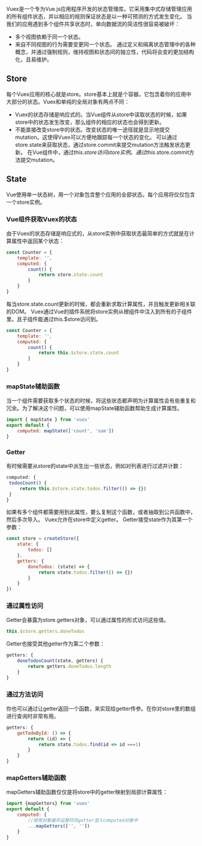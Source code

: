 Vuex是一个专为Vue.js应用程序开发的状态管理库。它采用集中式存储管理应用的所有组件状态，并以相应的规则保证状态是以一种可预测的方式发生变化。
当我们的应用遇到多个组件共享状态时，单向数据流的简洁性很容易被破坏：
+ 多个视图依赖于同一个状态。
+ 来自不同视图的行为需要变更同一个状态。
通过定义和隔离状态管理中的各种概念，并通过强制规则，维持视图和状态间的独立性，代码将会变的更加结构化，且易维护。
## Store
每个Vuex应用的核心就是store。store基本上就是个容器，它包含着你的应用中大部分的状态。Vuex和单纯的全局对象有两点不同：
+ Vuex的状态存储是响应式的。当Vue组件从store中读取状态的时候，如果store中的状态发生改变，那么组件的相应的状态也会得到更新。
+ 不能直接改变store中的状态。改变状态的唯一途径就是显示地提交mutation。这使得Vuex可以方便地跟踪每一个状态的变化。
可以通过store.state来获取状态，通过store.commit来提交mutation方法触发状态更新。
在Vue组件中，通过this.$store访问store实例。通过this.$store.commit方法提交mutation。
## State
Vue使用单一状态树，用一个对象包含整个应用的全部状态。每个应用将仅仅包含一个store实例。
### Vue组件获取Vuex的状态
由于Vuex的状态存储是响应式的，从store实例中获取状态最简单的方式就是在计算属性中返回某个状态：
```javascript
const Counter = {
	template: '',
	computed: {
		count() {
			return store.state.count
		}
	}
}
```
每当store.state.count更新的时候，都会重新求取计算属性，并且触发更新相关联的DOM。
Vuex通过Vue的插件系统将store实例从根组件中注入到所有的子组件里。且子组件能通过this.$store访问到。
```javascript
const Counter = {
	template: '',
	computed: {
		count() {
			return this.$store.state.count
		}
	}
}
```
### mapState辅助函数
当一个组件需要获取多个状态的时候，将这些状态都声明为计算属性会有些重复和冗余。为了解决这个问题，可以使用mapState辅助函数帮助生成计算属性。
```javascript
import { mapState } from 'vuex'
export default {
	computed: mapState(['count', 'sum'])
}
```
### Getter
有时候需要从store的state中派生出一些状态，例如对列表进行过滤并计数：
```javascript
computed: {
 todosCount() {
	 return this.$store.state.todos.filter(() => {})
 }
}
```
如果有多个组件都需要用到此属性，要么复制这个函数，或者抽取到公共函数中，然后多次导入。
Vuex允许在store中定义getter。
Getter接受state作为其第一个参数：
```javascript
const store = createStore({
	state: {
		todos: []
	},
	getters: {
		doneTodos: (state) => {
			return state.todos.filter(() => {})
		}
	}
})
```
### 通过属性访问
Getter会暴露为store.getters对象，可以通过属性的形式访问这些值。
```javascript
this.$store.getters.doneTodos
```
Getter也接受其他getter作为第二个参数：
```javascript
getters: {
	doneTodosCount(state, getters) {
		return getters.doneTodos.length
	}
}
```
### 通过方法访问
你也可以通过让getter返回一个函数，来实现给getter传参。在你对store里的数组进行查询时非常有用。
```javascript
getters: {
	getTodoById: () => {
		return (id) => {
			return state.todos.find(id => id ===1)
		}
	}
}
```
### mapGetters辅助函数
mapGetters辅助函数仅仅是将store中的getter映射到局部计算属性：
```javascript
import {mapGetters} from 'vuex'
export default {
	computed: {
		//使用对象展开运算符将getter混入computed对象中
		...mapGetters(['', ''])
	}
}
```

